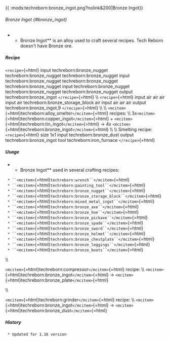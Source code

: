 {{ :mods:techreborn:bronze_ingot.png?nolink&200\|Bronze Ingot}}

###### Bronze Ingot {#bronze_ingot}

-   -   Bronze Ingot\*\* is an alloy used to craft several recipes. Tech
        Reborn doesn\'t have Bronze ore.

##### Recipe

`<recipe>`{=html} input techreborn:bronze_nugget
techreborn:bronze_nugget techreborn:bronze_nugget input
techreborn:bronze_nugget techreborn:bronze_nugget
techreborn:bronze_nugget input techreborn:bronze_nugget
techreborn:bronze_nugget techreborn:bronze_nugget output
techreborn:bronze_ingot `</recipe>`{=html} \\\\ `<recipe>`{=html} input
air air air input air techreborn:bronze_storage_block air input air air
air output techreborn:bronze_ingot,9 `</recipe>`{=html} \\\\ \\\\
`<mcitem>`{=html}techreborn:alloy_smelter`</mcitem>`{=html} recipes:
\\\\ 3x`<mcitem>`{=html}techreborn:copper_ingot`</mcitem>`{=html} +
`<mcitem>`{=html}techreborn:tin_ingot`</mcitem>`{=html} -\> 4x
`<mcitem>`{=html}techreborn:bronze_ingot`</mcitem>`{=html} \\\\ \\\\
Smelting recipe: `<recipe>`{=html} size 1x1 input techreborn:bronze_dust
output techreborn:bronze_ingot tool techreborn:iron_furnace
`</recipe>`{=html}

##### Usage

-   -   Bronze Ingot\*\* used in several crafting recipes:

` * ``<mcitem>`{=html}`techreborn:wrench``</mcitem>`{=html}\
` * ``<mcitem>`{=html}`techreborn:painting_tool``</mcitem>`{=html}\
` * ``<mcitem>`{=html}`techreborn:bronze_nugget``</mcitem>`{=html}\
` * ``<mcitem>`{=html}`techreborn:bronze_storage_block``</mcitem>`{=html}\
` * ``<mcitem>`{=html}`techreborn:mixed_metal_ingot``</mcitem>`{=html}\
` * ``<mcitem>`{=html}`techreborn:bronze_axe``</mcitem>`{=html}\
` * ``<mcitem>`{=html}`techreborn:bronze_hoe``</mcitem>`{=html}\
` * ``<mcitem>`{=html}`techreborn:bronze_pickaxe``</mcitem>`{=html}\
` * ``<mcitem>`{=html}`techreborn:bronze_spade``</mcitem>`{=html}\
` * ``<mcitem>`{=html}`techreborn:bronze_sword``</mcitem>`{=html}\
` * ``<mcitem>`{=html}`techreborn:bronze_helmet``</mcitem>`{=html}\
` * ``<mcitem>`{=html}`techreborn:bronze_chestplate``</mcitem>`{=html}\
` * ``<mcitem>`{=html}`techreborn:bronze_leggings``</mcitem>`{=html}\
` * ``<mcitem>`{=html}`techreborn:bronze_boots``</mcitem>`{=html}

\\\\

`<mcitem>`{=html}techreborn:compressor`</mcitem>`{=html} recipe: \\\\
`<mcitem>`{=html}techreborn:bronze_ingot`</mcitem>`{=html} -\>
`<mcitem>`{=html}techreborn:bronze_plate`</mcitem>`{=html}

\\\\

`<mcitem>`{=html}techreborn:grinder`</mcitem>`{=html} recipe: \\\\
`<mcitem>`{=html}techreborn:bronze_ingot`</mcitem>`{=html} -\>
`<mcitem>`{=html}techreborn:bronze_dust`</mcitem>`{=html}

##### History

` * Updated for 1.16 version`
